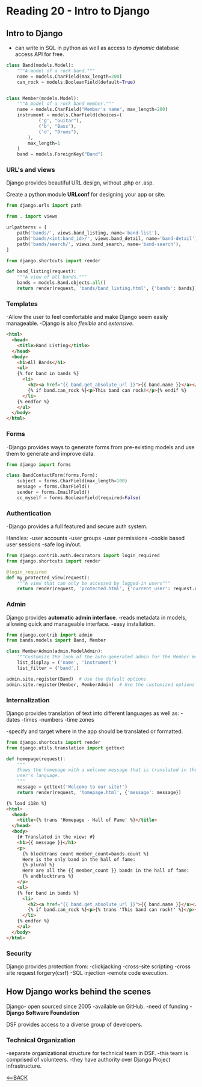 # Reading 20 - Intro to Django

## Intro to Django

- can write in SQL in python as well as access to *dynamic* database access API for free.

```python
class Band(models.Model):
    """A model of a rock band."""
    name = models.CharField(max_length=200)
    can_rock = models.BooleanField(default=True)


class Member(models.Model):
    """A model of a rock band member."""
    name = models.CharField("Member's name", max_length=200)
    instrument = models.CharField(choices=(
            ('g', "Guitar"),
            ('b', "Bass"),
            ('d', "Drums"),
        ),
        max_length=1
    )
    band = models.ForeignKey("Band")
```

### URL's and views

Django provides beautiful URL design, without .php or .asp.

Create a python module **URLconf** for designing your app or site.

```python
from django.urls import path

from . import views

urlpatterns = [
    path('bands/', views.band_listing, name='band-list'),
    path('bands/<int:band_id>/', views.band_detail, name='band-detail'),
    path('bands/search/', views.band_search, name='band-search'),
]

from django.shortcuts import render

def band_listing(request):
    """A view of all bands."""
    bands = models.Band.objects.all()
    return render(request, 'bands/band_listing.html', {'bands': bands})
```

### Templates

-Allow the user to feel comfortable and make Django seem easily manageable.
-Django is also *flexible* and *extensive*.

```html
<html>
  <head>
    <title>Band Listing</title>
  </head>
  <body>
    <h1>All Bands</h1>
    <ul>
    {% for band in bands %}
      <li>
        <h2><a href="{{ band.get_absolute_url }}">{{ band.name }}</a></h2>
        {% if band.can_rock %}<p>This band can rock!</p>{% endif %}
      </li>
    {% endfor %}
    </ul>
  </body>
</html>
```

### Forms

-Django provides ways to generate forms from pre-existing models and use them to generate and improve data.

```python
from django import forms

class BandContactForm(forms.Form):
    subject = forms.CharField(max_length=100)
    message = forms.CharField()
    sender = forms.EmailField()
    cc_myself = forms.BooleanField(required=False)
```

### Authentication

-Django provides a full featured and secure auth system.

Handles:
-user accounts
-user groups
-user permissions
-cookie based user sessions
-safe log in/out.

```python
from django.contrib.auth.decorators import login_required
from django.shortcuts import render

@login_required
def my_protected_view(request):
    """A view that can only be accessed by logged-in users"""
    return render(request, 'protected.html', {'current_user': request.user})
```

### Admin

Django provides **automatic admin interface**.
-reads metadata in models, allowing quick and manageable interface.
-easy installation.

```python
from django.contrib import admin
from bands.models import Band, Member

class MemberAdmin(admin.ModelAdmin):
    """Customize the look of the auto-generated admin for the Member model"""
    list_display = ('name', 'instrument')
    list_filter = ('band',)

admin.site.register(Band)  # Use the default options
admin.site.register(Member, MemberAdmin)  # Use the customized options
```

### Internalization

Django provides translation of text into different languages as well as:
-dates
-times
-numbers
-time zones

-specify and target where in the app should be translated or formatted.

```python
from django.shortcuts import render
from django.utils.translation import gettext

def homepage(request):
    """
    Shows the homepage with a welcome message that is translated in the
    user's language.
    """
    message = gettext('Welcome to our site!')
    return render(request, 'homepage.html', {'message': message})
```

```html
{% load i18n %}
<html>
  <head>
    <title>{% trans 'Homepage - Hall of Fame' %}</title>
  </head>
  <body>
    {# Translated in the view: #}
    <h1>{{ message }}</h1>
    <p>
      {% blocktrans count member_count=bands.count %}
      Here is the only band in the hall of fame:
      {% plural %}
      Here are all the {{ member_count }} bands in the hall of fame:
      {% endblocktrans %}
    </p>
    <ul>
    {% for band in bands %}
      <li>
        <h2><a href="{{ band.get_absolute_url }}">{{ band.name }}</a></h2>
        {% if band.can_rock %}<p>{% trans 'This band can rock!' %}</p>{% endif %}
      </li>
    {% endfor %}
    </ul>
  </body>
</html>
```

### Security

Django provides protection from:
-clickjacking
-cross-site scripting
-cross site request forgery(csrf)
-SQL injection
-remote code execution.

## How Django works behind the scenes

Django- open sourced since 2005
-available on GitHub.
-need of funding - **Django Software Foundation**

DSF provides access to a diverse group of developers.

### Technical Organization

-separate organizational structure for technical team in DSF.
-this team is comprised of volunteers.
-they have authority over Django Project infrastructure.

[<==BACK](README.md)
